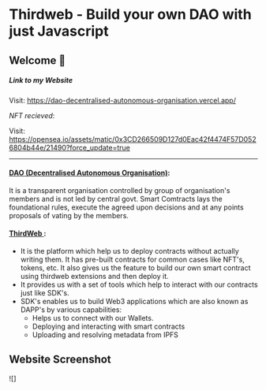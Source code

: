 # **Thirdweb - Build your own DAO with just Javascript**

## **Welcome 👋**

##### Link to my Website

Visit: https://dao-decentralised-autonomous-organisation.vercel.app/

*NFT recieved*:

Visit: https://opensea.io/assets/matic/0x3CD266509D127d0Eac42f4474F57D0526804b44e/21490?force_update=true


---


#### <ins>DAO (Decentralised Autonomous Organisation)</ins>: 
It is a transparent organisation controlled by group of organisation's members and is not led by central govt. Smart Comtracts lays the foundational rules, execute the agreed upon decisions and at any points proposals of vating by the members.


#### <ins> ThirdWeb </ins>:
- It is the platform which help us to deploy contracts without actually writing them. It has pre-built contracts for common cases like NFT's, tokens, etc. It also gives us the feature to build our own smart contract using thirdweb extensions and then deploy it. 
- It provides us with a set of tools which help to interact with our contracts just like SDK's.
- SDK's enables us to build Web3 applications which are also known as DAPP's by various capabilities:
  * Helps us to connect with our Wallets.
  * Deploying and interacting with smart contracts
  * Uploading and resolving metadata from IPFS

## Website Screenshot

![]

